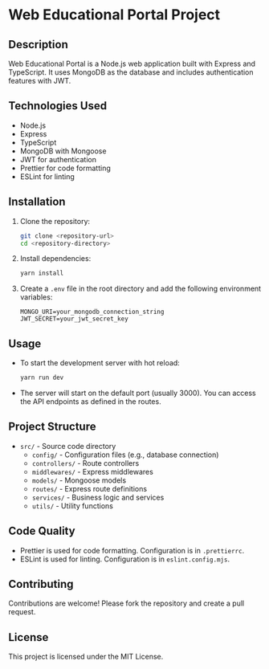 # Web Educational Portal Project

## Description

Web Educational Portal is a Node.js web application built with Express and TypeScript. It uses MongoDB as the database and includes authentication features with JWT.

## Technologies Used

- Node.js
- Express
- TypeScript
- MongoDB with Mongoose
- JWT for authentication
- Prettier for code formatting
- ESLint for linting

## Installation

1. Clone the repository:

   ```bash
   git clone <repository-url>
   cd <repository-directory>
   ```

2. Install dependencies:

   ```bash
   yarn install
   ```

3. Create a `.env` file in the root directory and add the following environment variables:
   ```
   MONGO_URI=your_mongodb_connection_string
   JWT_SECRET=your_jwt_secret_key
   ```

## Usage

- To start the development server with hot reload:

  ```bash
  yarn run dev
  ```

- The server will start on the default port (usually 3000). You can access the API endpoints as defined in the routes.

## Project Structure

- `src/` - Source code directory
  - `config/` - Configuration files (e.g., database connection)
  - `controllers/` - Route controllers
  - `middlewares/` - Express middlewares
  - `models/` - Mongoose models
  - `routes/` - Express route definitions
  - `services/` - Business logic and services
  - `utils/` - Utility functions

## Code Quality

- Prettier is used for code formatting. Configuration is in `.prettierrc`.
- ESLint is used for linting. Configuration is in `eslint.config.mjs`.

## Contributing

Contributions are welcome! Please fork the repository and create a pull request.

## License

This project is licensed under the MIT License.
